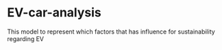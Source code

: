 # EV-car-analysis
This model to represent which factors that has influence for sustainability regarding EV 

